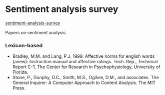 # Sentiment analysis survey
[sentiment-analysis-survey](https://github.com/jamiemorales/sentiment-analysis-survey/edit/main/README.md)
 
 
Papers on sentiment analysis

### Lexicon-based ###
* Bradley, M.M. and Lang, P.J. 1999. Affective norms for english words (anew): Instruction manual and affective ratings. Tech. Rep., Technical Report C-1, The Center for Research in Psychophysiology, University of Florida. 
* Stone, P., Dunphy, D.C., Smith, M.S., Ogilvie, D.M., and associates. The General Inquirer: A Computer Approach to Content Analysis. The MIT Press.
